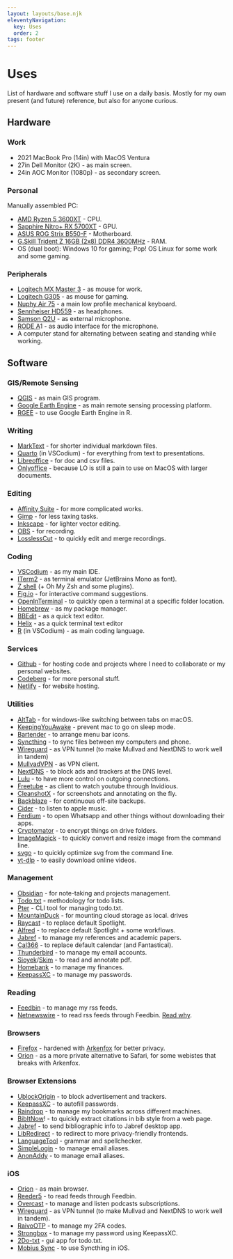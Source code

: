 ```yaml
---
layout: layouts/base.njk
eleventyNavigation:
  key: Uses
  order: 2
tags: footer
---
```

# Uses

List of hardware and software stuff I use on a daily basis. Mostly for my own present (and future) reference, but also for anyone curious.

## Hardware

### Work

- 2021 MacBook Pro (14in) with MacOS Ventura
- 27in Dell Monitor (2K) - as main screen.
- 24in AOC Monitor (1080p) - as secondary screen.

### Personal

Manually assembled PC:
- [AMD Ryzen 5 3600XT](https://www.amd.com/en/products/cpu/amd-ryzen-5-3600xt) - CPU.
- [Sapphire Nitro+ RX 5700XT](https://www.sapphiretech.com/en/consumer/nitro-radeon-rx-5700-xt-8g-gddr6) - GPU.
- [ASUS ROG Strix B550-F](https://rog.asus.com/motherboards/rog-strix/rog-strix-b550-f-gaming-model/) - Motherboard.
- [G.Skill Trident Z 16GB (2x8) DDR4 3600MHz](https://www.gskill.com/product/165/166/1562743659/F4-3600C16D-16GTZRC) - RAM.
- OS (dual boot): Windows 10 for gaming; Pop! OS Linux for some work and some gaming.

### Peripherals

- [Logitech MX Master 3](https://www.logitech.com/en-us/products/mice/mx-master-3s.910-006556.html) - as mouse for work.
- [Logitech G305](https://www.logitechg.com/en-us/products/gaming-mice/g305-lightspeed-wireless-gaming-mouse.910-005280.html) - as mouse for gaming.
- [Nuphy Air 75](https://nuphy.com/products/air75) - a main low profile mechanical keyboard.
- [Sennheiser HD559](https://www.sennheiser-hearing.com/it-IT/p/hd-559/) - as headphones.
- [Samson Q2U](https://samsontech.com/products/microphones/usb-microphones/q2u/) - as external microphone.
- [RODE A](https://rode.com/en/interfaces-and-mixers/ai-series/ai-1)1 - as audio interface for the microphone.
- A computer stand for alternating between seating and standing while working.

## Software

### GIS/Remote Sensing

- [QGIS](https://qgis.org) - as main GIS program.
- [Google Earth Engine](https://earthengine.google.com/) - as main remote sensing processing platform.
- [RGEE](https://r-spatial.github.io/rgee/) - to use Google Earth Engine in R.

### Writing

- [MarkText](https://github.com/marktext/marktext) - for shorter individual markdown files.
- [Quarto](https://quarto.org/) (in VSCodium) - for everything from text to presentations.
- [Libreoffice](https://www.libreoffice.org/) - for doc and csv files.
- [Onlyoffice](https://www.onlyoffice.com/) - because LO is still a pain to use on MacOS with larger documents.

### Editing

- [Affinity Suite](https://affinity.serif.com) - for more complicated works.
- [Gimp](https://www.gimp.org/) - for less taxing tasks.
- [Inkscape](https://inkscape.org/) - for lighter vector editing.
- [OBS](https://obsproject.com/) - for recording.
- [LosslessCut](https://github.com/mifi/lossless-cut) - to quickly edit and merge recordings.

### Coding

- [VSCodium](https://vscodium.com/) - as my main IDE.
- [ITerm2](https://iterm2.com/) - as terminal emulator (JetBrains Mono as font).
- [Z shell](https://www.zsh.org/) (+ Oh My Zsh and some plugins).
- [Fig.io](https://fig.io/) - for interactive command suggestions.
- [OpenInTerminal](https://github.com/Ji4n1ng/OpenInTerminal) - to quickly open a terminal at a specific folder location.
- [Homebrew](https://brew.sh/) - as my package manager.
- [BBEdit](https://www.barebones.com/products/bbedit/) - as a quick text editor.
- [Helix](https://helix-editor.com/) - as a quick terminal text editor
- [R](https://www.r-project.org/) (in VSCodium) - as main coding language.

### Services

- [Github](https://github.com/) - for hosting code and projects where I need to collaborate or my personal websites.
- [Codeberg](https://codeberg.org/) - for more personal stuff.
- [Netlify](https://www.netlify.com/) - for website hosting.

### Utilities

- [AltTab](https://alt-tab-macos.netlify.app/) - for windows-like switching between tabs on macOS.
- [KeepingYouAwake](https://keepingyouawake.app/) - prevent mac to go on sleep mode.
- [Bartender](https://www.macbartender.com/) - to arrange menu bar icons.
- [Syncthing](https://syncthing.net/) - to sync files between my computers and phone.
- [Wireguard](https://www.wireguard.com/) - as VPN tunnel (to make Mullvad and NextDNS to work well in tandem)
- [MullvadVPN](https://mullvad.net/) - as VPN client.
- [NextDNS](https://nextdns.io/) - to block ads and trackers at the DNS level.
- [Lulu](https://objective-see.org/products/lulu.html) - to have more control on outgoing connections.
- [Freetube](https://freetubeapp.io/) - as client to watch youtube through Invidious.
- [CleanshotX](https://cleanshot.com/) - for screenshots and annotating on the fly.
- [Backblaze](https://www.backblaze.com/) - for continuous off-site backups.
- [Cider](https://cider.sh/) - to listen to apple music.
- [Ferdium](https://ferdium.org/) - to open Whatsapp and other things without downloading their apps.
- [Cryptomator](https://cryptomator.org/) - to encrypt things on drive folders.
- [ImageMagick](https://imagemagick.org/) - to quickly convert and resize image from the command line.
- [svgo](https://github.com/svg/svgo) - to quickly optimize svg from the command line.
- [yt-dlp](https://github.com/yt-dlp/yt-dlp) - to easily download online videos.

### Management

- [Obsidian](https://obsidian.md/) - for note-taking and projects management.
- [Todo.txt](https://github.com/todotxt/todo.txt) - methodology for todo lists.
- [Pter](https://vonshednob.cc/pter/) - CLI tool for managing todo.txt.
- [MountainDuck](https://mountainduck.io/) - for mounting cloud storage as local. drives
- [Raycast](https://www.raycast.com/) - to replace default Spotlight.
- [Alfred](https://www.alfredapp.com/) - to replace default Spotlight + some workflows.
- [Jabref](https://www.jabref.org/) - to manage my references and academic papers.
- [Cal366](https://nspektor.com/en) - to replace default calendar (and Fantastical).
- [Thunderbird](https://www.thunderbird.net) - to manage my email accounts.
- [Sioyek](https://sioyek.info/)/[Skim](https://skim-app.sourceforge.io/) - to read and annotate pdf.
- [Homebank](https://code.launchpad.net/homebank) - to manage my finances.
- [KeepassXC](https://keepassxc.org/) - to manage my passwords.

### Reading

- [Feedbin](https://feedbin.com/) - to manage my rss feeds.
- [Netnewswire](https://netnewswire.com/) - to read rss feeds through Feedbin. [Read why](https://inessential.com/2023/02/20/on_not_taking_money_for_netnewswire).

### Browsers

- [Firefox](https://www.mozilla.org/en-US/firefox/new/) - hardened with [Arkenfox](https://github.com/arkenfox/user.js) for better privacy.
- [Orion](https://browser.kagi.com/) - as a more private alternative to Safari, for some webistes that breaks with Arkenfox.

### Browser Extensions

- [UblockOrigin](https://ublockorigin.com/) - to block advertisement and trackers.
- [KeepassXC](https://addons.mozilla.org/en-US/firefox/addon/keepassxc-browser/) - to autofill passwords.
- [Raindrop](https://raindrop.io/) - to manage my bookmarks across different machines.
- [BibItNow](https://addons.mozilla.org/en-US/firefox/addon/bibitnow/)! - to quickly extract citations in bib style from a web page.
- [Jabref](https://addons.mozilla.org/en-US/firefox/addon/jabref/) - to send bibliographic info to Jabref desktop app.
- [LibRedirect](https://libredirect.github.io/) - to redirect to more privacy-friendly frontends.
- [LanguageTool](https://languagetool.org/) - grammar and spellchecker.
- [SimpleLogin](https://simplelogin.io/) - to manage email aliases.
- [AnonAddy](https://anonaddy.com/) - to manage email aliases.

### iOS

- [Orion](https://browser.kagi.com) - as main browser.
- [Reeder5](https://reederapp.com/) - to read feeds through Feedbin.
- [Overcast](https://overcast.fm/) - to manage and listen podcasts subscriptions.
- [Wireguard](https://www.wireguard.com/) - as VPN tunnel (to make Mullvad and NextDNS to work well in tandem).
- [RaivoOTP](https://raivo-otp.com/) - to manage my 2FA codes.
- [Strongbox](https://strongboxsafe.com/) - to manage my password using KeepassXC.
- [2Do-txt](https://github.com/sodenn/2do-txt) - gui app for todo.txt.
- [Mobius Sync](https://www.mobiussync.com/) - to use Syncthing in iOS.




